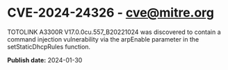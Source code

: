 # CVE-2024-24326 - cve@mitre.org

TOTOLINK A3300R V17.0.0cu.557_B20221024 was discovered to contain a command injection vulnerability via the arpEnable parameter in the setStaticDhcpRules function.

**Publish date:** 2024-01-30
